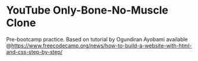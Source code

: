 # YouTube Only-Bone-No-Muscle Clone
Pre-bootcamp practice.
Based on tutorial by Ogundiran Ayobami available @https://www.freecodecamp.org/news/how-to-build-a-website-with-html-and-css-step-by-step/
